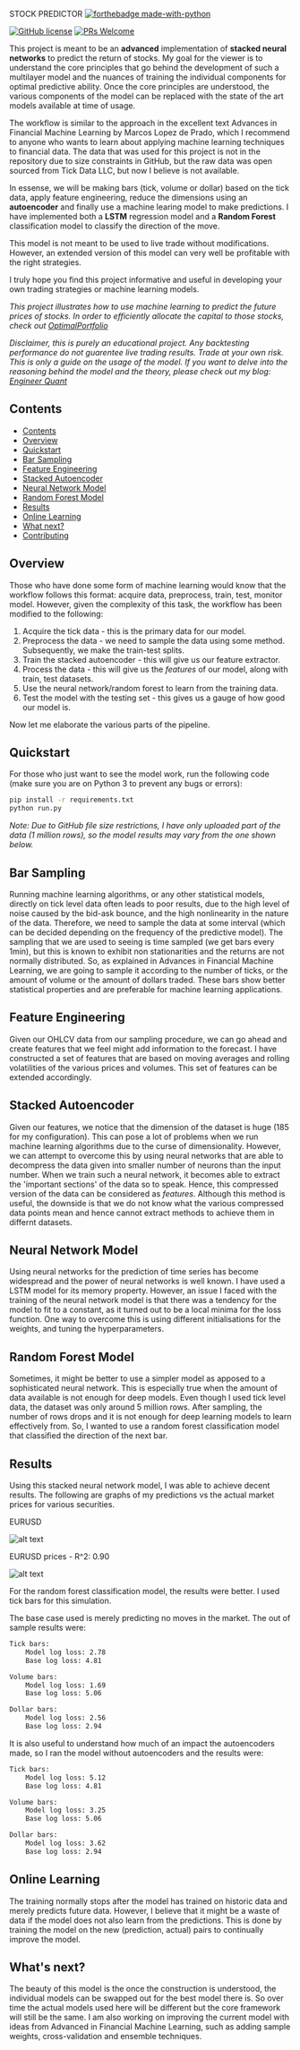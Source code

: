 STOCK PREDICTOR
[![forthebadge made-with-python](https://ForTheBadge.com/images/badges/made-with-python.svg)](https://www.python.org/)

[![GitHub license](https://img.shields.io/badge/License-MIT-brightgreen.svg?style=flat-square)](https://github.com/VivekPa/AIAlpha/blob/master/LICENSE) [![PRs Welcome](https://img.shields.io/badge/PRs-welcome-brightgreen.svg?style=flat-square)](http://makeapullrequest.com)

This project is meant to be an **advanced** implementation of **stacked neural networks** to predict the return of stocks. My goal for the viewer is to understand the core principles that go behind the development of such a multilayer model and the nuances of training the individual components for optimal predictive ability. Once the core principles are understood, the various components of the model can be replaced with the state of the art models available at time of usage. 

The workflow is similar to the approach in the excellent text Advances in Financial Machine Learning by Marcos Lopez de Prado, which I recommend to anyone who wants to learn about applying machine learning techniques to financial data. The data that was used for this project is not in the repository due to size constraints in GitHub, but the raw data was open sourced from Tick Data LLC, but now I believe is not available. 

In essense, we will be making bars (tick, volume or dollar) based on the tick data, apply feature engineering, reduce the dimensions using an **autoencoder** and finally use a machine learing model to make predictions. I have implemented both a **LSTM** regression model and a **Random Forest** classification model to classify the direction of the move. 

This model is not meant to be used to live trade without modifications. However, an extended version of this model can very well be profitable with the right strategies. 

I truly hope you find this project informative and useful in developing your own trading strategies or machine learning models.

*This project illustrates how to use machine learning to predict the future prices of stocks. In order to efficiently allocate the capital to those stocks, check out [OptimalPortfolio](https://github.com/VivekPa/OptimalPortfolio)*

*Disclaimer, this is purely an educational project. Any backtesting performance do not guarentee live trading results. Trade at your own risk.*
*This is only a guide on the usage of the model. If you want to delve into the reasoning behind the model and the theory, please check out my blog: [Engineer Quant](https://medium.com/engineer-quant)*

## Contents
- [Contents](#contents)
- [Overview](#overview)
- [Quickstart](#quickstart)
- [Bar Sampling](#bar-sampling)
- [Feature Engineering](#feature-engineering)
- [Stacked Autoencoder](#stacked-autoencoder)
- [Neural Network Model](#neural-network-model)
- [Random Forest Model](#random-forest-model)
- [Results](#results)
- [Online Learning](#online-learning)
- [What next?](#what-next?)
- [Contributing](#contributing)

## Overview

Those who have done some form of machine learning would know that the workflow follows this format: acquire data, preprocess, train, test, monitor model. However, given the complexity of this task, the workflow has been modified to the following:

1. Acquire the tick data - this is the primary data for our model.
2. Preprocess the data - we need to sample the data using some method. Subsequently, we make the train-test splits.
3. Train the stacked autoencoder - this will give us our feature extractor.
4. Process the data - this will give us the *features* of our model, along with train, test datasets.
5. Use the neural network/random forest to learn from the training data.
6. Test the model with the testing set - this gives us a gauge of how good our model is.

Now let me elaborate the various parts of the pipeline.

## Quickstart

For those who just want to see the model work, run the following code (make sure you are on Python 3 to prevent any bugs or errors):

```bash
pip install -r requirements.txt
python run.py
```

*Note: Due to GitHub file size restrictions, I have only uploaded part of the data (1 million rows), so the model results may vary from the one shown below.*

## Bar Sampling

Running machine learning algorithms, or any other statistical models, directly on tick level data often leads to poor results, due to the high level of noise caused by the bid-ask bounce, and the high nonlinearity in the nature of the data. Therefore, we need to sample the data at some interval (which can be decided depending on the frequency of the predictive model). The sampling that we are used to seeing is time sampled (we get bars every 1min), but this is known to exhibit non stationarities and the returns are not normally distributed. So, as explained in Advances in Financial Machine Learning, we are going to sample it according to the number of ticks, or the amount of volume or the amount of dollars traded. These bars show better statistical properties and are preferable for machine learning applications.

## Feature Engineering

Given our OHLCV data from our sampling procedure, we can go ahead and create features that we feel might add information to the forecast. I have constructed a set of features that are based on moving averages and rolling volatilities of the various prices and volumes. This set of features can be extended accordingly. 

## Stacked Autoencoder

Given our features, we notice that the dimension of the dataset is huge (185 for my configuration). This can pose a lot of problems when we run machine learning algorithms due to the curse of dimensionality. However, we can attempt to overcome this by using neural networks that are able to decompress the data given into smaller number of neurons than the input number. When we train such a neural network, it becomes able to extract the 'important sections' of the data so to speak. Hence, this compressed version of the data can be considered as *features*. Although this method is useful, the downside is that we do not know what the various compressed data points mean and hence cannot extract methods to achieve them in differnt datasets. 

## Neural Network Model

Using neural networks for the prediction of time series has become widespread and the power of neural networks is well known. I have used a LSTM model for its memory property. However, an issue I faced with the training of the neural network model is that there was a tendency for the model to fit to a constant, as it turned out to be a local minima for the loss function. One way to overcome this is using different initialisations for the weights, and tuning the hyperparameters. 

## Random Forest Model

Sometimes, it might be better to use a simpler model as apposed to a sophisticated neural network. This is especially true when the amount of data available is not enough for deep models. Even though I used tick level data, the dataset was only around 5 million rows. After sampling, the number of rows drops and it is not enough for deep learning models to learn effectively from. So, I wanted to use a random forest classification model that classified the direction of the next bar.

## Results

Using this stacked neural network model, I was able to achieve decent results. The following are graphs of my predictions vs the actual market prices for various securities.

EURUSD

![alt text][EURUSD]

[EURUSD]: https://engfinance.files.wordpress.com/2018/11/figure_1-4.png "Prediction 1"

EURUSD prices - R^2: 0.90

![alt text][EURUSD2]

[EURUSD2]: https://engfinance.files.wordpress.com/2018/11/figure_1-5.png "Prediction 2"

For the random forest classification model, the results were better. I used tick bars for this simulation. 

The base case used is merely predicting no moves in the market. The out of sample results were:

```bash
Tick bars:
    Model log loss: 2.78
    Base log loss: 4.81

Volume bars:
    Model log loss: 1.69
    Base log loss: 5.06

Dollar bars:
    Model log loss: 2.56
    Base log loss: 2.94
```

It is also useful to understand how much of an impact the autoencoders made, so I ran the model without autoencoders and the results were:

```bash
Tick bars:
    Model log loss: 5.12
    Base log loss: 4.81

Volume bars:
    Model log loss: 3.25
    Base log loss: 5.06

Dollar bars:
    Model log loss: 3.62
    Base log loss: 2.94
```


## Online Learning

The training normally stops after the model has trained on historic data and merely predicts future data. However, I believe that it might be a waste of data if the model does not also learn from the predictions. This is done by training the model on the new (prediction, actual) pairs to continually improve the model. 

## What's next?

The beauty of this model is the once the construction is understood, the individual models can be swapped out for the best model there is. So over time the actual models used here will be different but the core framework will still be the same. I am also working on improving the current model with ideas from Advanced in Financial Machine Learning, such as adding sample weights, cross-validation and ensemble techniques. 

